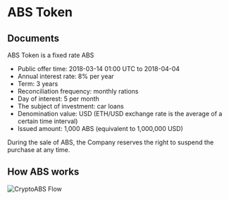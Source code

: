 # ABS Token

## Documents
ABS Token is a fixed rate ABS

- Public offer time: 2018-03-14 01:00 UTC to 2018-04-04
- Annual interest rate: 8% per year
- Term: 3 years
- Reconciliation frequency: monthly rations
- Day of interest: 5 per month
- The subject of investment: car loans
- Denomination value: USD (ETH/USD exchange rate is the average of a certain time interval)
- Issued amount: 1,000 ABS (equivalent to 1,000,000 USD)

During the sale of ABS, the Company reserves the right to suspend the purchase at any time.

## How ABS works

![CryptoABS Flow](./CryptoABS_Flow.png)
